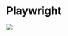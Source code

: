 # Playwright



![](https://github.com/heretica/playwright/assets/55806298/605d056f-8c8b-40ae-91a2-1090ed617ed9)

